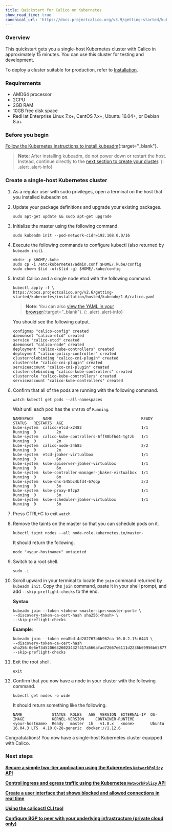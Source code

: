 ```yaml
---
title: Quickstart for Calico on Kubernetes
show_read_time: true
canonical_url: 'https://docs.projectcalico.org/v3.9/getting-started/kubernetes/quickstart'
---
```



### Overview

This quickstart gets you a single-host Kubernetes cluster with Calico
in approximately 15 minutes. You can use this cluster for testing and
development.

To deploy a cluster suitable for production, refer to [Installation](https://docs.projectcalico.org/v2.6/getting-started/kubernetes/installation/).


### Requirements

- AMD64 processor
- 2CPU
- 2GB RAM
- 10GB free disk space
- RedHat Enterprise Linux 7.x+, CentOS 7.x+, Ubuntu 16.04+, or Debian 8.x+


### Before you begin

[Follow the Kubernetes instructions to install kubeadm](https://kubernetes.io/docs/setup/independent/install-kubeadm/){:target="_blank"}.

> **Note**: After installing kubeadm, do not power down or restart
the host. Instead, continue directly to the
[next section to create your cluster](#create-a-single-host-kubernetes-cluster).
{: .alert .alert-info}


### Create a single-host Kubernetes cluster

1. As a regular user with sudo privileges, open a terminal on the host that
   you installed kubeadm on.

1. Update your package definitions and upgrade your existing packages.

   ```
   sudo apt-get update && sudo apt-get upgrade
   ```

1. Initialize the master using the following command.

   ```
   sudo kubeadm init --pod-network-cidr=192.168.0.0/16
   ```

1. Execute the following commands to configure kubectl (also returned by
   `kubeadm init`).

   ```
   mkdir -p $HOME/.kube
   sudo cp -i /etc/kubernetes/admin.conf $HOME/.kube/config
   sudo chown $(id -u):$(id -g) $HOME/.kube/config
   ```

1. Install Calico and a single node etcd with the following command.

   ```
   kubectl apply -f \
   https://docs.projectcalico.org/v2.6/getting-started/kubernetes/installation/hosted/kubeadm/1.6/calico.yaml
   ```

   > **Note**: You can also
   > [view the YAML in your browser](https://docs.projectcalico.org/v2.6/getting-started/kubernetes/installation/hosted/kubeadm/1.6/calico.yaml){:target="_blank"}.
   {: .alert .alert-info}

   You should see the following output.

   ```
   configmap "calico-config" created
   daemonset "calico-etcd" created
   service "calico-etcd" created
   daemonset "calico-node" created
   deployment "calico-kube-controllers" created
   deployment "calico-policy-controller" created
   clusterrolebinding "calico-cni-plugin" created
   clusterrole "calico-cni-plugin" created
   serviceaccount "calico-cni-plugin" created
   clusterrolebinding "calico-kube-controllers" created
   clusterrole "calico-kube-controllers" created
   serviceaccount "calico-kube-controllers" created
   ```

1. Confirm that all of the pods are running with the following command.

   ```
   watch kubectl get pods --all-namespaces
   ```

   Wait until each pod has the `STATUS` of `Running`.

   ```
   NAMESPACE    NAME                                       READY  STATUS   RESTARTS  AGE
   kube-system  calico-etcd-x2482                          1/1    Running  0         2m
   kube-system  calico-kube-controllers-6ff88bf6d4-tgtzb   1/1    Running  0         2m
   kube-system  calico-node-24h85                          2/2    Running  0         2m
   kube-system  etcd-jbaker-virtualbox                     1/1    Running  0         6m
   kube-system  kube-apiserver-jbaker-virtualbox           1/1    Running  0         6m
   kube-system  kube-controller-manager-jbaker-virtualbox  1/1    Running  0         6m
   kube-system  kube-dns-545bc4bfd4-67qqp                  3/3    Running  0         5m
   kube-system  kube-proxy-8fzp2                           1/1    Running  0         5m
   kube-system  kube-scheduler-jbaker-virtualbox           1/1    Running  0         5m
   ```

1. Press CTRL+C to exit `watch`.

1. Remove the taints on the master so that you can schedule pods
   on it.

   ```
   kubectl taint nodes --all node-role.kubernetes.io/master-
   ```

   It should return the following.

   ```
   node "<your-hostname>" untainted
   ```

1. Switch to a root shell.

   ```
   sudo -i
   ```

1. Scroll upward in your terminal to locate the `join` command
   returned by `kubeadm init`. Copy the `join` command, paste it
   in your shell prompt, and add `--skip-preflight-checks` to the end.

   **Syntax**:
   ```
   kubeadm join --token <token> <master-ip>:<master-port> \
   --discovery-token-ca-cert-hash sha256:<hash> \
   --skip-preflight-checks
   ```

   **Example**:
   ```
   kubeadm join --token eea8bd.4d282767b6b962ca 10.0.2.15:6443 \
   --discovery-token-ca-cert-hash sha256:0e6e73d52066326023432f417a566afad72667e6111d2236b69956b658773255
   --skip-preflight-checks
   ```

1. Exit the root shell.

   ```
   exit
   ```

1. Confirm that you now have a node in your cluster with the
   following command.

   ```
   kubectl get nodes -o wide
   ```

   It should return something like the following.

   ```
   NAME             STATUS  ROLES   AGE  VERSION  EXTERNAL-IP  OS-IMAGE            KERNEL-VERSION     CONTAINER-RUNTIME
   <your-hostname>  Ready   master  1h   v1.8.x   <none>       Ubuntu 16.04.3 LTS  4.10.0-28-generic  docker://1.12.6
   ```

Congratulations! You now have a single-host Kubernetes cluster
equipped with Calico.


### Next steps

**[Secure a simple two-tier application using the Kubernetes `NetworkPolicy` API](tutorials/simple-policy)**

**[Control ingress and egress traffic using the Kubernetes `NetworkPolicy` API](tutorials/advanced-policy)**

**[Create a user interface that shows blocked and allowed connections in real time](tutorials/stars-policy/)**

**[Using the calicoctl CLI tool](https://docs.projectcalico.org/v2.6/getting-started/kubernetes/tutorials/using-calicoctl)**

**[Configure BGP to peer with your underlying infrastructure (private cloud only)](https://docs.projectcalico.org/v2.6/usage/configuration/bgp)**
